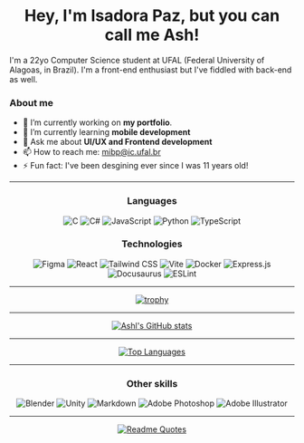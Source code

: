 <h1 align=center>Hey, I'm Isadora Paz, but you can call me Ash!</h1>

I'm a 22yo Computer Science student at UFAL (Federal University of Alagoas, in Brazil). I'm a front-end enthusiast but I've fiddled with back-end as well.

### About me

- 🔭 I’m currently working on **my portfolio**.
- 🌱 I’m currently learning **mobile development**
- 💬 Ask me about **UI/UX and Frontend development**
- 📫 How to reach me: mibp@ic.ufal.br
- ⚡ Fun fact: I've been desgining ever since I was 11 years old!

<!--- 👯 I’m looking to collaborate on ...
🤔 I’m looking for help with ... -->

---------

<h3 align=center>Languages</h3>

<p align=center>
  <img src="https://img.shields.io/badge/C-00599C?style=for-the-badge&logo=c&logoColor=white" alt="C">
  <img src="https://img.shields.io/badge/C%23-239120?style=for-the-badge&logo=csharp&logoColor=white" alt="C#">
  <img src="https://img.shields.io/badge/JavaScript-323330?style=for-the-badge&logo=javascript&logoColor=F7DF1E" alt="JavaScript">
  <img src="https://img.shields.io/badge/Python-FFD43B?style=for-the-badge&logo=python&logoColor=blue" alt="Python">
  <img src="https://img.shields.io/badge/TypeScript-007ACC?style=for-the-badge&logo=typescript&logoColor=white" alt="TypeScript">
</p>


<h3 align=center>Technologies</h3>

<p align="center">
  <img src="https://img.shields.io/badge/Figma-F24E1E?style=for-the-badge&logo=figma&logoColor=white" alt="Figma">
  <img src="https://img.shields.io/badge/React-20232A?style=for-the-badge&logo=react&logoColor=61DAFB" alt="React">
  <img src="https://img.shields.io/badge/Tailwind_CSS-38B2AC?style=for-the-badge&logo=tailwind-css&logoColor=white" alt="Tailwind CSS">
  <img src="https://img.shields.io/badge/Vite-B73BFE?style=for-the-badge&logo=vite&logoColor=FFD62E" alt="Vite">
  <img src="https://img.shields.io/badge/Docker-2CA5E0?style=for-the-badge&logo=docker&logoColor=white" alt="Docker">
  <img src="https://img.shields.io/badge/Express%20js-000000?style=for-the-badge&logo=express&logoColor=white" alt="Express.js">
  <img src="https://img.shields.io/badge/Docusaurus-3ECC5F?style=for-the-badge&logo=Docusaurus&logoColor=white" alt="Docusaurus">
  <img src="https://img.shields.io/badge/eslint-3A33D1?style=for-the-badge&logo=eslint&logoColor=white" alt="ESLint">
</p>


--------

<p align=center>
  <a href="https://github.com/Ashlc/github-profile-trophy" target="_blank">
    <img src="https://github-profile-trophy.vercel.app/?username=Ashlc&theme=dracula" alt="trophy">
  </a>
</p>

-------

<p align=center>
  <a href="https://github.com/ashlc/github-readme-stats" target="_blank">
    <img src="https://github-readme-stats.vercel.app/api?username=ashlc&theme=dracula&show_icons=true" alt="Ashl's GitHub stats">
  </a>
</p>

-------

<p align=center>
  <a href="https://github.com/ashlc/github-readme-stats" target="_blank">
    <img src="https://github-readme-stats.vercel.app/api/top-langs/?username=ashlc&theme=dracula&show_icons=true&hide=css&layout=compact" alt="Top Languages">
  </a>
</p>

---------

<h3 align=center>Other skills</h3>

<p align=center>
  <img src="https://img.shields.io/badge/blender-%23F5792A.svg?style=for-the-badge&logo=blender&logoColor=white" alt="Blender">
  <img src="https://img.shields.io/badge/Unity-100000?style=for-the-badge&logo=unity&logoColor=white" alt="Unity">
  <img src="https://img.shields.io/badge/Markdown-000000?style=for-the-badge&logo=markdown&logoColor=white" alt="Markdown">
  <img src="https://img.shields.io/badge/Adobe%20Photoshop-31A8FF?style=for-the-badge&logo=Adobe%20Photoshop&logoColor=black" alt="Adobe Photoshop">
  <img src="https://img.shields.io/badge/Adobe%20Illustrator-FF9A00?style=for-the-badge&logo=adobe%20illustrator&logoColor=white" alt="Adobe Illustrator">
</p>

------

<p align=center>
  <a href="https://github.com/piyushsuthar/github-readme-quotes" target="_blank">
    <img src="https://quotes-github-readme.vercel.app/api?type=horizontal&theme=dracula" alt="Readme Quotes">
  </a>
</p>

